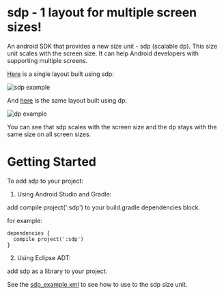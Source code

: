 # sdp - 1 layout for multiple screen sizes!
An android SDK that provides a new size unit - sdp (scalable dp). This size unit scales with the screen size. It can help Android developers with supporting multiple screens.

[Here](https://github.com/intuit/sdp/blob/master/src/main/res/layout/sdp_example.xml) is a single layout built using sdp:

![sdp example](https://github.com/intuit/sdp/blob/master/sdp_example.png)

And [here](https://github.com/intuit/sdp/blob/master/src/main/res/layout/dp_example.xml) is the same layout built using dp:

![dp example](https://github.com/intuit/sdp/blob/master/dp_example.png)

You can see that sdp scales with the screen size and the dp stays with the same size on all screen sizes.

# Getting Started

To add sdp to your project:

1. Using Android Studio and Gradle: 

  add compile project(':sdp') to your build.gradle dependencies block.
  
  for example:
  
  ```
  dependencies {
    compile project(':sdp')
  }
  ```
  
2. Using Eclipse ADT:

  add sdp as a library to your project.

See the [sdp_example.xml](https://github.com/intuit/sdp/blob/master/src/main/res/layout/sdp_example.xml) to see how to use to the sdp size unit.
